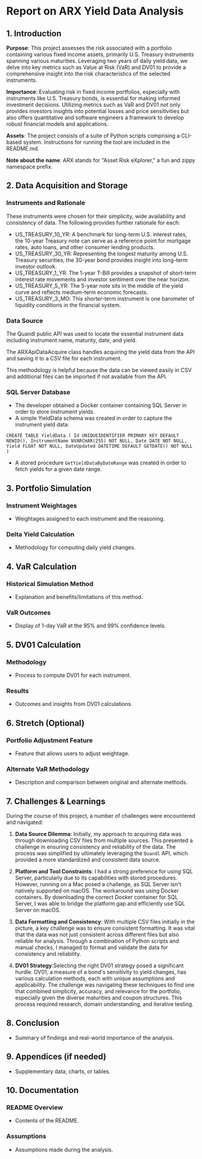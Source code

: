 # Report on ARX Yield Data Analysis

## 1. Introduction
**Purpose**: This project assesses the risk associated with a portfolio containing various fixed income assets, primarily U.S. Treasury instruments spanning various maturities. Leveraging two years of daily yield data, we delve into key metrics such as Value at Risk (VaR) and DV01 to provide a comprehensive insight into the risk characteristics of the selected instruments. 

**Importance**: Evaluating risk in fixed income portfolios, especially with instruments like U.S. Treasury bonds, is essential for making informed investment decisions. Utilizing metrics such as VaR and DV01 not only provides investors insights into potential losses and price sensitivities but also offers quantitative and software engineers a framework to develop robust financial models and applications.

**Assets**: The project consists of a suite of Python scripts comprising a CLI-based system. Instructions for running the tool are included in the README.md.  


**Note about the name**: ARX stands for "Asset Risk eXplorer," a fun and zippy namespace prefix.

## 2. Data Acquisition and Storage
### Instruments and Rationale
These instruments were chosen for their simplicity, wide availability and consistency of data. The following provides further rationale for each:
- US_TREASURY_10_YR: A benchmark for long-term U.S. interest rates, the 10-year Treasury note can serve as a reference point for mortgage rates, auto loans, and other consumer lending products. 
- US_TREASURY_30_YR: Representing the longest maturity among U.S. Treasury securities, the 30-year bond provides insight into long-term investor outlook.
- US_TREASURY_1_YR: The 1-year T-Bill provides a snapshot of short-term interest rate movements and investor sentiment over the near horizon. 
- US_TREASURY_5_YR: The 5-year note sits in the middle of the yield curve and reflects medium-term economic forecasts.
- US_TREASURY_3_MO: This shorter-term instrument is one barometer of liquidity conditions in the financial system. 


### Data Source
The Quandl public API was used to locate the essential instrument data including instrument name, maturity, date, and yield. 

The ARXApiDataAcquire class handles acquiring the yield data from the API and saving it to a CSV file for each instrument. 

This methodology is helpful because the data can be viewed easily in CSV and additional files can be imported if not available from the API.


### SQL Server Database
- The developer obtained a Docker container containing SQL Server in order to store instrument yields.
- A simple YieldData schema was created in order to capture the instrument yield data:

`CREATE TABLE YieldData (
    Id UNIQUEIDENTIFIER PRIMARY KEY DEFAULT NEWID(),
    InstrumentName NVARCHAR(255) NOT NULL,
    Date DATE NOT NULL,
    Yield FLOAT NOT NULL,
    DateUpdated DATETIME DEFAULT GETDATE() NOT NULL
)`

- A stored procedure `GetYieldDataByDateRange` was created in order to fetch yields for a given date range.

## 3. Portfolio Simulation
### Instrument Weightages
- Weightages assigned to each instrument and the reasoning.

### Delta Yield Calculation
- Methodology for computing daily yield changes.

## 4. VaR Calculation
### Historical Simulation Method
- Explanation and benefits/limitations of this method.

### VaR Outcomes
- Display of 1-day VaR at the 95% and 99% confidence levels.

## 5. DV01 Calculation
### Methodology
- Process to compute DV01 for each instrument.

### Results
- Outcomes and insights from DV01 calculations.

## 6. Stretch (Optional)
### Portfolio Adjustment Feature
- Feature that allows users to adjust weightage.

### Alternate VaR Methodology
- Description and comparison between original and alternate methods.

## 7. Challenges & Learnings
During the course of this project, a number of challenges were encountered and navigated:

1. **Data Source Dilemma**:
   Initially, my approach to acquiring data was through downloading CSV files from multiple sources. This presented a
   challenge in ensuring consistency and reliability of the data. The process was simplified by ultimately leveraging
   the `Quandl` API, which provided a more standardized and consistent data source.

2. **Platform and Tool Constraints**:
   I had a strong preference for using SQL Server, particularly due to its capabilities with stored procedures. However,
   running on a Mac posed a challenge, as SQL Server isn't natively supported on macOS. The workaround was using Docker
   containers. By downloading the correct Docker container for SQL Server, I was able to bridge the platform gap and
   efficiently use SQL Server on macOS.

3. **Data Formatting and Consistency**:
   With multiple CSV files initially in the picture, a key challenge was to ensure consistent formatting. It was vital
   that the data was not just consistent across different files but also reliable for analysis. Through a combination of
   Python scripts and manual checks, I managed to format and validate the data for consistency and reliability.
4. **DV01 Strategy**:Selecting the right DV01 strategy posed a significant hurdle. DV01, a measure of a bond's sensitivity to yield changes, has various calculation methods, each with unique assumptions and applicability. The challenge was navigating these techniques to find one that combined simplicity, accuracy, and relevance for the portfolio, especially given the diverse maturities and coupon structures. This process required research, domain understanding, and iterative testing.

## 8. Conclusion
- Summary of findings and real-world importance of the analysis.

## 9. Appendices (if needed)
- Supplementary data, charts, or tables.

## 10. Documentation
### README Overview
- Contents of the README.

### Assumptions
- Assumptions made during the analysis.

